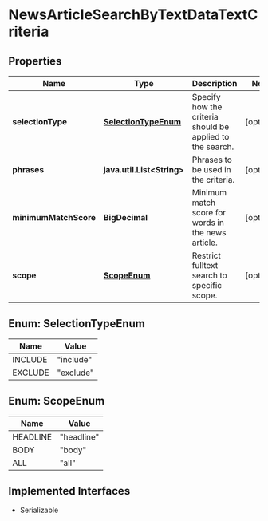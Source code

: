 

# NewsArticleSearchByTextDataTextCriteria


## Properties

Name | Type | Description | Notes
------------ | ------------- | ------------- | -------------
**selectionType** | [**SelectionTypeEnum**](#SelectionTypeEnum) | Specify how the criteria should be applied to the search. |  [optional]
**phrases** | **java.util.List&lt;String&gt;** | Phrases to be used in the criteria. |  [optional]
**minimumMatchScore** | **BigDecimal** | Minimum match score for words in the news article. |  [optional]
**scope** | [**ScopeEnum**](#ScopeEnum) | Restrict fulltext search to specific scope. |  [optional]



## Enum: SelectionTypeEnum

Name | Value
---- | -----
INCLUDE | &quot;include&quot;
EXCLUDE | &quot;exclude&quot;



## Enum: ScopeEnum

Name | Value
---- | -----
HEADLINE | &quot;headline&quot;
BODY | &quot;body&quot;
ALL | &quot;all&quot;


## Implemented Interfaces

* Serializable


